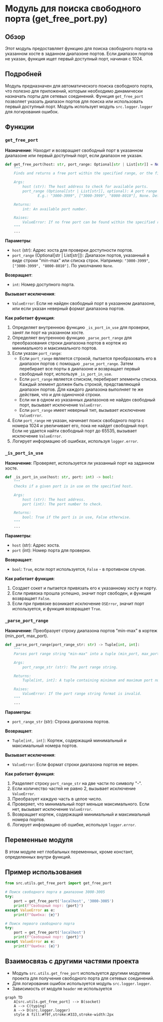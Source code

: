 # Модуль для поиска свободного порта (get_free_port.py)

## Обзор

Этот модуль предоставляет функцию для поиска свободного порта на указанном хосте в заданном диапазоне портов. Если диапазон портов не указан, функция ищет первый доступный порт, начиная с 1024.

## Подробней

Модуль предназначен для автоматического поиска свободного порта, что полезно для приложений, которым необходимо динамически назначать порты для сетевых соединений. Функция `get_free_port` позволяет указать диапазон портов для поиска или использовать первый доступный порт.  Модуль использует модуль `src.logger.logger` для логирования ошибок.

## Функции

### `get_free_port`

**Назначение**: Находит и возвращает свободный порт в указанном диапазоне или первый доступный порт, если диапазон не указан.

```python
def get_free_port(host: str, port_range: Optional[str | List[str]] = None) -> int:
    """
    Finds and returns a free port within the specified range, or the first available port if no range is given.

    Args:
        host (str): The host address to check for available ports.
        port_range (Optional[str | List[str]], optional): A port range specified as a string "min-max" or a list of strings.
               E.g.: "3000-3999", ["3000-3999", "8000-8010"], None. Defaults to `None`.

    Returns:
        int: An available port number.

    Raises:
        ValueError: If no free port can be found within the specified range, or if the port range is invalid.
    """
    ...
```

**Параметры**:

-   `host` (str): Адрес хоста для проверки доступности портов.
-   `port_range` (Optional[str | List[str]]): Диапазон портов, указанный в виде строки "min-max" или списка строк. Например: `"3000-3999"`, `["3000-3999", "8000-8010"]`. По умолчанию `None`.

**Возвращает**:

-   `int`: Номер доступного порта.

**Вызывает исключения**:

-   `ValueError`: Если не найден свободный порт в указанном диапазоне, или если указан неверный формат диапазона портов.

**Как работает функция**:

1.  Определяет внутреннюю функцию `_is_port_in_use` для проверки, занят ли порт на указанном хосте.
2.  Определяет внутреннюю функцию `_parse_port_range` для преобразования строки диапазона портов в кортеж из минимального и максимального портов.
3.  Если указан `port_range`:
    -   Если `port_range` является строкой, пытается преобразовать его в диапазон портов с помощью `_parse_port_range`. Затем перебирает все порты в диапазоне и возвращает первый свободный порт, используя `_is_port_in_use`.
    -   Если `port_range` является списком, перебирает элементы списка. Каждый элемент должен быть строкой, представляющей диапазон портов. Для каждого диапазона выполняет те же действия, что и для одиночной строки.
    -   Если ни в одном из указанных диапазонов не найден свободный порт, вызывает исключение `ValueError`.
    -   Если `port_range` имеет неверный тип, вызывает исключение `ValueError`.
4.  Если `port_range` не указан, начинает поиск свободного порта с номера 1024 и увеличивает его, пока не найдет свободный порт. Если не удается найти свободный порт до 65535, вызывает исключение `ValueError`.
5.  Логирует информацию об ошибках, используя `logger.error`.

### `_is_port_in_use`

**Назначение**: Проверяет, используется ли указанный порт на заданном хосте.

```python
def _is_port_in_use(host: str, port: int) -> bool:
    """
    Checks if a given port is in use on the specified host.

    Args:
        host (str): The host address.
        port (int): The port number to check.

    Returns:
        bool: True if the port is in use, False otherwise.
    """
    ...
```

**Параметры**:

-   `host` (str): Адрес хоста.
-   `port` (int): Номер порта для проверки.

**Возвращает**:

-   `bool`: `True`, если порт используется, `False` - в противном случае.

**Как работает функция**:

1.  Создает сокет и пытается привязать его к указанному хосту и порту.
2.  Если привязка прошла успешно, значит порт свободен, и функция возвращает `False`.
3.  Если при привязке возникает исключение `OSError`, значит порт используется, и функция возвращает `True`.

### `_parse_port_range`

**Назначение**: Преобразует строку диапазона портов "min-max" в кортеж (min_port, max_port).

```python
def _parse_port_range(port_range_str: str) -> Tuple[int, int]:
    """
    Parses port range string "min-max" into a tuple (min_port, max_port).

    Args:
        port_range_str (str): The port range string.

    Returns:
        Tuple[int, int]: A tuple containing minimum and maximum port numbers.

    Raises:
        ValueError: If the port range string format is invalid.
    """
    ...
```

**Параметры**:

-   `port_range_str` (str): Строка диапазона портов.

**Возвращает**:

-   `Tuple[int, int]`: Кортеж, содержащий минимальный и максимальный номера портов.

**Вызывает исключения**:

-   `ValueError`: Если формат строки диапазона портов не верен.

**Как работает функция**:

1.  Разделяет строку `port_range_str` на две части по символу "-".
2.  Если количество частей не равно 2, вызывает исключение `ValueError`.
3.  Преобразует каждую часть в целое число.
4.  Проверяет, что минимальный порт меньше максимального. Если нет, вызывает исключение `ValueError`.
5.  Возвращает кортеж, содержащий минимальный и максимальный номера портов.
6.  Логирует информацию об ошибке, используя `logger.error`.

## Переменные модуля

В этом модуле нет глобальных переменных, кроме констант, определенных внутри функций.

## Пример использования

```python
from src.utils.get_free_port import get_free_port

# Поиск свободного порта в диапазоне 3000-3005
try:
    port = get_free_port('localhost', '3000-3005')
    print(f"Свободный порт: {port}")
except ValueError as e:
    print(f"Ошибка: {e}")

# Поиск первого свободного порта
try:
    port = get_free_port('localhost')
    print(f"Свободный порт: {port}")
except ValueError as e:
    print(f"Ошибка: {e}")
```

## Взаимосвязь с другими частями проекта

-   Модуль `src.utils.get_free_port` используется другими модулями проекта для получения свободного порта для сетевых соединений.
-   Для логирования ошибок используется модуль `src.logger.logger`.
-   Зависимость от модуля `header` не используется

```mermaid
graph TD
    A[src.utils.get_free_port] --> B(socket)
    A --> C(typing)
    A --> D(src.logger.logger)
    style A fill:#f9f,stroke:#333,stroke-width:2px
```